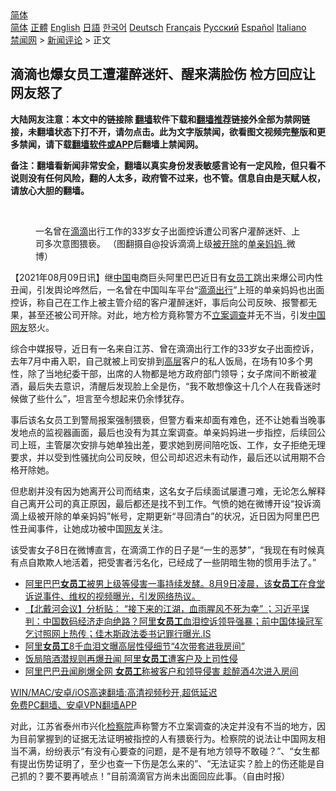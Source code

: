  <!-- 面包屑导航 --> <div class="breadcrumb"><!-- GTranslate: https://gtranslate.io/ -->  <div class="switcher notranslate">  <div class="selected">  <a href="#" onclick="return false;"> 简体</a>  </div>  <div class="option">  <a href="https://www.bannedbook.org" onclick="doGTranslate('zh-CN|zh-CN');jQuery('div.switcher div.selected a').html(jQuery(this).html());return false;" title="简体中文" class="nturl selected"> 简体</a>  <a href="https://www.bannedbook.org/zh-tw/" onclick="doGTranslate('zh-CN|zh-TW');jQuery('div.switcher div.selected a').html(jQuery(this).html());return false;" title="繁體中文" class="nturl"> 正體</a>  <a href="https://www.bannedbook.org/en/" onclick="doGTranslate('zh-CN|en');jQuery('div.switcher div.selected a').html(jQuery(this).html());return false;" title="English" class="nturl"> English</a>  <a href="https://www.bannedbook.org/ja/" onclick="doGTranslate('zh-CN|ja');jQuery('div.switcher div.selected a').html(jQuery(this).html());return false;" title="日本語" class="nturl"> 日語</a>  <a href="https://www.bannedbook.org/ko/" onclick="doGTranslate('zh-CN|ko');jQuery('div.switcher div.selected a').html(jQuery(this).html());return false;" title="한국어" class="nturl"> 한국어</a>  <a href="https://www.bannedbook.org/de/" onclick="doGTranslate('zh-CN|de');jQuery('div.switcher div.selected a').html(jQuery(this).html());return false;" title="Deutsch" class="nturl"> Deutsch</a>  <a href="https://www.bannedbook.org/fr/" onclick="doGTranslate('zh-CN|fr');jQuery('div.switcher div.selected a').html(jQuery(this).html());return false;" title="Français" class="nturl"> Français</a>  <a href="https://www.bannedbook.org/ru/" onclick="doGTranslate('zh-CN|ru');jQuery('div.switcher div.selected a').html(jQuery(this).html());return false;" title="Русский" class="nturl"> Русский</a>  <a href="https://www.bannedbook.org/es/" onclick="doGTranslate('zh-CN|es');jQuery('div.switcher div.selected a').html(jQuery(this).html());return false;" title="Español" class="nturl"> Español</a>  <a href="https://www.bannedbook.org/it/" onclick="doGTranslate('zh-CN|it');jQuery('div.switcher div.selected a').html(jQuery(this).html());return false;" title="Italiano" class="nturl"> Italiano</a>  </div>  </div>      <div class='breadcrumb-sub'><!-- Breadcrumb NavXT 6.3.0 --> <a href="https://www.bannedbook.org/" class="home">禁闻网</a> &gt; <a href="https://www.bannedbook.org/bnews/comments/" class="category">新闻评论</a> &gt; 正文</div></div><h2>滴滴也爆女员工遭灌醉迷奸、醒来满脸伤 检方回应让网友怒了</h2> <p class="notice"><b>大陆网友注意：本文中的链接除 <a href="https://github.com/bannedbook/fanqiang" >翻墙</a>软件下载和<a href="https://github.com/killgcd/justmysocks/blob/master/README.md">翻墙推荐</a>链接外全部为禁网链接，未翻墙状态下打不开，请勿点击。此为文字版禁闻，欲看图文视频完整版和更多禁闻，请下载<a href="https://github.com/bannedbook/fanqiang">翻墙软件或APP</a>后翻墙上禁闻网。</p><p>备注：翻墙看新闻非常安全，翻墙以真实身份发表敏感言论有一定风险，但只看不说则没有任何风险，翻的人太多，政府管不过来，也不管。信息自由是天赋人权，请放心大胆的翻墙。</b></p>  <div class="entry"> <br /> <figure><a href="https://i2.wp.com/upload-images-bucket-v64rleca837do.s3.eu-west-1.amazonaws.com/wp-content/uploads/2021/08/09144056/phpV4szwr.jpeg?fit=800%2C800&#038;ssl=1" data-caption="一名曾在滴滴出行工作的33岁女子出面控诉遭公司客户灌醉迷奸、上司多次意图猥亵。 （图翻摄自@投诉滴滴上级被开除的单亲妈妈_微博）"></a><figcaption class="wp-caption-text">一名曾在<a href="https://www.bannedbook.org/bnews/tag/%E6%BB%B4%E6%BB%B4/" class="st_tag internal_tag" rel="tag" title="标签 滴滴 下的日志">滴滴</a>出行工作的33岁女子出面控诉遭公司客户灌醉迷奸、上司多次意图猥亵。 （图翻摄自@投诉滴滴上级<a href="https://www.bannedbook.org/bnews/tag/%E8%A2%AB%E5%BC%80%E9%99%A4/" class="st_tag internal_tag" rel="tag" title="标签 被开除 下的日志">被开除</a>的<a href="https://www.bannedbook.org/bnews/tag/%E5%8D%95%E4%BA%B2%E5%A6%88%E5%A6%88/" class="st_tag internal_tag" rel="tag" title="标签 单亲妈妈 下的日志">单亲妈妈</a>_微博）</figcaption></figure> <p>【2021年08月09日讯】继<span class='wp_keywordlink_affiliate'><a href="https://www.bannedbook.org/" title="中国" target="_blank">中国</a></span>电商巨头阿里巴巴近日有<a href="https://www.bannedbook.org/bnews/tag/%E5%A5%B3%E5%91%98%E5%B7%A5/" class="st_tag internal_tag" rel="tag" title="标签 女员工 下的日志">女员工</a>跳出来爆公司内性丑闻，引发舆论哗然后，一名曾在中国叫车平台“<a href="https://www.bannedbook.org/bnews/tag/%E6%BB%B4%E6%BB%B4%E5%87%BA%E8%A1%8C/" class="st_tag internal_tag" rel="tag" title="标签 滴滴出行 下的日志">滴滴出行</a>”上班的单亲妈妈也出面控诉，称自己在工作上被主管介绍的客户灌醉迷奸，事后向公司反映、报警都无果，甚至还被公司开除。对此，地方检方竟称警方不<a href="https://www.bannedbook.org/bnews/tag/%E7%AB%8B%E6%A1%88%E8%B0%83%E6%9F%A5/" class="st_tag internal_tag" rel="tag" title="标签 立案调查 下的日志">立案调查</a>并无不当，引发<a href="https://www.bannedbook.org/bnews/tag/%E4%B8%AD%E5%9B%BD%E7%BD%91%E5%8F%8B/" class="st_tag internal_tag" rel="tag" title="标签 中国网友 下的日志">中国网友</a>怒火。</p> <p>综合中媒报导，近日有一名来自江苏、曾在滴滴出行工作的33岁女子出面控诉，去年7月中甫入职，自己就被上司安排到<span class='wp_keywordlink_affiliate'><a href="https://www.bannedbook.org/bnews/ccpdope/" title="中共高层内幕" target="_blank">高层</a></span>客户的私人饭局，在场有10多个男性，除了当地纪委干部，出席的人物都是地方政府部门领导；女子席间不断被灌酒，最后失去意识，清醒后发现脸上全是伤，“我不敢想像这十几个人在我昏迷时候做了些什么”，坦言至今想起来仍余悸犹存。</p>  <p>事后该名女员工到警局报案强制猥亵，但警方看来却面有难色，还不让她看当晚事发地点的监视器画面，最后也没有为其立案调查。单亲妈妈进一步指控，后续回公司上班，主管屡次安排与她单独出差，要求她到房间陪吃饭、工作，女子拒绝无理要求，并以受到性骚扰向公司反映，但公司却迟迟未有动作，最后还以试用期不合格开除她。</p> <p>但悲剧并没有因为她离开公司而结束，这名女子后续面试屡遭刁难，无论怎么解释自己离开公司的真正原因，最后都还是找不到工作。气愤的她在微博开设“投诉滴滴上级被开除的单亲妈妈”帐号，定期更新“寻回清白”的状况，近日因为阿里巴巴性丑闻事件，让她成功被中国<a href="https://www.bannedbook.org/bnews/tag/%e7%bd%91%e5%8f%8b/" class="st_tag internal_tag" rel="tag" title="标签 网友 下的日志">网友</a>关注。</p>  <p>该受害女子8日在微博直言，在滴滴工作的日子是“一生的恶梦”，“我现在有时候真有点自欺欺人地活着，把受害者污名化，已经成了一些阴暗生物的惯用手法了。”</p> <ul class='op-related-articles' title='相关阅读'> <li><a href='https://www.bannedbook.org/bnews/bannedvideo/20210809/1603037.html' target='_blank'>阿里巴巴<b>女员工</b>被男上级等侵害一事持续发酵。8月9日凌晨，该<b>女员工</b>在食堂诉说事件、维权的视频曝光，引发网络热议。</a></li> <li><a href='https://www.bannedbook.org/bnews/bannedvideo/20210809/1602791.html' target='_blank'>【北戴河会议】分析贴： “接下来的江湖，血雨腥风不死为幸” ；习近平误判：中国数码经济走向绝路？阿里<b>女员工</b>血泪控诉领导强暴；前中国体操冠军乞讨照网上热传；佳木斯政法委书记罪行曝光.IS</a></li> <li><a href='https://www.bannedbook.org/bnews/topimagenews/20210809/1602711.html' target='_blank'>阿里<b>女员工</b>8千血泪文曝高层性侵细节“4次带套进我房间”</a></li> <li><a href='https://www.bannedbook.org/bnews/headline/20210808/1602687.html' target='_blank'>饭局陪酒潜规则再爆丑闻 阿里<b>女员工</b>遭客户及上司性侵</a></li> <li><a href='https://www.bannedbook.org/bnews/finance/20210808/1602512.html' target='_blank'>阿里巴巴丑闻刷爆全网 <b>女员工</b>称被客户和领导侵害 趁醉酒4次进入房间</a></li> </ul> <p class="texttj"> <a href="https://github.com/bannedbook/fanqiang/wiki/V2ray%E6%9C%BA%E5%9C%BA" target="_blank">WIN/MAC/安卓/iOS高速翻墙:高清视频秒开,超低延迟</a><br/> <a href="https://github.com/bannedbook/fanqiang/wiki/%E7%A6%81%E9%97%BB%E7%BD%91%E5%AE%89%E5%8D%93%E7%BF%BB%E5%A2%99%E6%96%B0%E9%97%BBAPP" target="_blank">免费PC翻墙、安卓VPN翻墙APP</a></p> <p>对此，江苏省泰州市兴化<a href="https://www.bannedbook.org/bnews/tag/%e6%a3%80%e5%af%9f%e9%99%a2/" class="st_tag internal_tag" rel="tag" title="标签 检察院 下的日志">检察院</a>声称警方不立案调查的决定并没有不当的地方，因为目前掌握到的证据无法证明被指控的人有猥亵行为。检察院的说法让中国网友相当不满，纷纷表示“有没有心要查的问题，是不是有地方领导不敢碰？”、“女生都有提出伤势证明了，至少也查一下伤是怎么来的”、“无法证实？脸上的伤还能是自己抓的？要不要再唬点！”目前滴滴官方尚未出面回应此事。（自由时报）</p><a name='sharetosocial'></a>  <div style="margin-bottom:5px;padding-bottom:5px;clear:both"> <div id="archive-pix-1" class="banner-ads"> <!-- AuctionX Display platform tag START --> <div id="26318x728x90x621x_ADSLOT2" clicktrack="%%CLICK_URL_ESC%%"></div> <!-- AuctionX Display platform tag END --> </div> <div id="archive-pix-2" class="banner-ads"> <!-- AuctionX Display platform tag START --> <div id="26315x300x250x621x_ADSLOT2" clicktrack="%%CLICK_URL_ESC%%"></div> <!-- AuctionX Display platform tag END --> </div> </div>  <div id="archive-pix-1" class="banner-ads"> <!-- AuctionX Display platform tag START --> <div id="26318x728x90x621x_ADSLOT3" clicktrack="%%CLICK_URL_ESC%%"></div> <!-- AuctionX Display platform tag END --> </div> </div><!--END ENTRY--> 